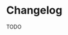 # Changelog

<!-- TODO(portable-rustls) UPDATE INFO FOR THIS FORK -->
TODO

<!-- TODO(portable-rustls) UPDATE INFO FOR THIS FORK:
The detailed list of changes in each release can be found at
https://github.com/rustls/rustls/releases.
-- -->
